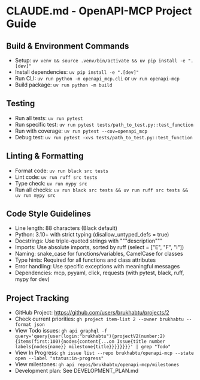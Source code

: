 # CLAUDE.md - OpenAPI-MCP Project Guide

## Build & Environment Commands
- Setup: `uv venv && source .venv/bin/activate && uv pip install -e ".[dev]"`
- Install dependencies: `uv pip install -e ".[dev]"`
- Run CLI: `uv run python -m openapi_mcp.cli` or `uv run openapi-mcp`
- Build package: `uv run python -m build`

## Testing
- Run all tests: `uv run pytest`
- Run specific test: `uv run pytest tests/path_to_test.py::test_function`
- Run with coverage: `uv run pytest --cov=openapi_mcp`
- Debug test: `uv run pytest -xvs tests/path_to_test.py::test_function`

## Linting & Formatting
- Format code: `uv run black src tests`
- Lint code: `uv run ruff src tests`
- Type check: `uv run mypy src`
- Run all checks: `uv run black src tests && uv run ruff src tests && uv run mypy src`

## Code Style Guidelines
- Line length: 88 characters (Black default)
- Python: 3.10+ with strict typing (disallow_untyped_defs = true)
- Docstrings: Use triple-quoted strings with """description"""
- Imports: Use absolute imports, sorted by ruff (select = ["E", "F", "I"])
- Naming: snake_case for functions/variables, CamelCase for classes
- Type hints: Required for all functions and class attributes
- Error handling: Use specific exceptions with meaningful messages
- Dependencies: mcp, pyyaml, click, requests (with pytest, black, ruff, mypy for dev)

## Project Tracking
- GitHub Project: https://github.com/users/brukhabtu/projects/2
- Check current priorities: `gh project item-list 2 --owner brukhabtu --format json`
- View Todo issues: `gh api graphql -f query='query{user(login:"brukhabtu"){projectV2(number:2){items(first:100){nodes{content{...on Issue{title number labels{nodes{name}} milestone{title}}}}}}}}' | grep "Todo"`
- View In Progress: `gh issue list --repo brukhabtu/openapi-mcp --state open --label "status:in-progress"`
- View milestones: `gh api repos/brukhabtu/openapi-mcp/milestones`
- Development plan: See DEVELOPMENT_PLAN.md